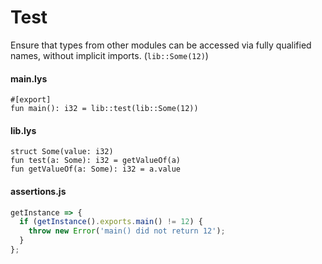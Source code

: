 # Test

Ensure that types from other modules can be accessed via fully qualified names, without implicit imports. (`lib::Some(12)`)

#### main.lys

```lys
#[export]
fun main(): i32 = lib::test(lib::Some(12))
```

#### lib.lys

```lys
struct Some(value: i32)
fun test(a: Some): i32 = getValueOf(a)
fun getValueOf(a: Some): i32 = a.value
```

#### assertions.js

```js
getInstance => {
  if (getInstance().exports.main() != 12) {
    throw new Error('main() did not return 12');
  }
};
```
